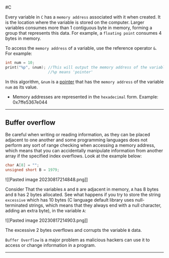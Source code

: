 #C

Every variable in `C` has a `memory address` associated with it when created. It is the location where the variable is stored on the computer. Larger variables consumes more than 1 contiguous byte in memory, forming a group that represents this data. For example, a `floating point` consumes 4 bytes in memory.

To access the `memory address` of a variable, use the reference operator `&`. For example:

```C
int num = 10;
print("%p", &num); //This will output the memory address of the variable 'num'
				   //%p means 'pointer'
```

In this algorithm, `&num` is a [pointer](Pointer.md) that has the `memory address` of the variable `num` as its value.

- Memory addresses are represented in the `hexadecimal` form. Example: 0x7ffe5367e044

---------------------

## Buffer overflow

Be careful when writing or reading information, as they can be placed adjacent to one another and some programming languages does not perform any sort of range checking when accessing a memory address, which means that you can accidentally manipulate information from another array if the specified index overflows. Look at the example below:

```C
char A[8] = "";
unsigned short B = 1979;
```

![[Pasted image 20230817214848.png]]

Consider That the variables `A` and `B` are adjacent in memory, `A` has 8 bytes and `B` has 2 bytes allocated. See what happens if you try to store the string `excessive` which has 10 bytes (C language default library uses null-terminated strings, which means that they always end with a null character, adding an extra byte), in the variable `A`:

![[Pasted image 20230817214903.png]]

The excessive 2 bytes overflows and corrupts the variable `B` data.

`Buffer Overflow` is a major problem as malicious hackers can use it to access or change information in a program.

-----------------
